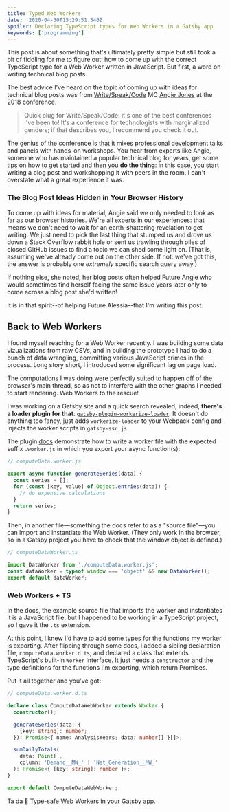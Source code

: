 ```yaml
---
title: Typed Web Workers
date: '2020-04-30T15:29:51.546Z'
spoiler: Declaring TypeScript types for Web Workers in a Gatsby app
keywords: ['programming']
---
```


This post is about something that's ultimately pretty simple but still took a bit of fiddling for me to figure out: how to come up with the correct TypeScript type for a Web Worker written in JavaScript. But first, a word on writing technical blog posts.

The best advice I've heard on the topic of coming up with ideas for technical blog posts was from [Write/Speak/Code](https://www.writespeakcode.com/) MC [Angie Jones](https://twitter.com/techgirl1908) at the 2018 conference.

> Quick plug for Write/Speak/Code: it's one of the best conferences I've been to! It's a conference for technologists with marginalized genders; if that describes you, I recommend you check it out.

The genius of the conference is that it mixes professional development talks and panels with hands-on workshops. You hear from experts like Angie, someone who has maintained a popular technical blog for years, get some tips on how to get started and then you **do the thing**: in this case, you start writing a blog post and workshopping it with peers in the room. I can't overstate what a great experience it was.

### The Blog Post Ideas Hidden in Your Browser History

To come up with ideas for material, Angie said we only needed to look as far as our browser histories. We're all experts in our experiences: that means we don't need to wait for an earth-shattering revelation to get writing. We just need to pick the last thing that stumped us and drove us down a Stack Overflow rabbit hole or sent us trawling through piles of closed GitHub issues to find a topic we can shed some light on. (That is, assuming we've already come out on the other side. If not: we've got this, the answer is probably one _extremely_ specific search query away.)

If nothing else, she noted, her blog posts often helped Future Angie who would sometimes find herself facing the same issue years later only to come across a blog post she'd written!

It is in that spirit--of helping Future Alessia--that I'm writing this post.

## Back to Web Workers

I found myself reaching for a Web Worker recently. I was building some data vizualizations from raw CSVs, and in building the prototype I had to do a bunch of data wrangling, committing various JavaScript crimes in the process. Long story short, I introduced some significant lag on page load.

The computations I was doing were perfectly suited to happen off of the browser's main thread, so as not to interfere with the other graphs I needed to start rendering. Web Workers to the rescue!

I was working on a Gatsby site and a quick search revealed, indeed, **there's a loader plugin for that**: [`gatsby-plugin-workerize-loader`](https://github.com/universse/gatsby-plugin-workerize-loader). It doesn't do anything too fancy, just adds `workerize-loader` to your Webpack config and injects the worker scripts in `gatsby-ssr.js`.

The plugin [docs](https://github.com/universse/gatsby-plugin-workerize-loader#gatsby-plugin-workerize-loader) demonstrate how to write a worker file with the expected suffix `.worker.js` in which you export your async function(s):

```javascript
// computeData.worker.js

export async function generateSeries(data) {
  const series = [];
  for (const [key, value] of Object.entries(data)) {
    // do expensive calculations
  }
  return series;
}
```

Then, in another file—something the docs refer to as a "source file"—you can import and instantiate the Web Worker. (They only work in the browser, so in a Gatsby project you have to check that the window object is defined.)

```typescript
// computeDataWorker.ts

import DataWorker from './computeData.worker.js';
const dataWorker = typeof window === 'object' && new DataWorker();
export default dataWorker;
```

### Web Workers + TS

In the docs, the example source file that imports the worker and instantiates it is a JavaScript file, but I happened to be working in a TypeScript project, so I gave it the `.ts` extension.

At this point, I knew I'd have to add some types for the functions my worker is exporting. After flipping through some docs, I added a sibling declaration file, `computeData.worker.d.ts`, and declared a class that extends TypeScript's built-in `Worker` interface. It just needs a `constructor` and the type definitions for the functions I'm exporting, which return Promises.

Put it all together and you've got:

```typescript
// computeData.worker.d.ts

declare class ComputeDataWebWorker extends Worker {
  constructor();

  generateSeries(data: {
    [key: string]: number;
  }): Promise<{ name: AnalysisYears; data: number[] }[]>;

  sumDailyTotals(
    data: Point[],
    column: 'Demand__MW_' | 'Net_Generation__MW_'
  ): Promise<{ [key: string]: number }>;
}

export default ComputeDataWebWorker;
```

Ta da 🌼 Type-safe Web Workers in your Gatsby app.
